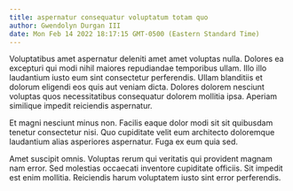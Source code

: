 ```yaml
---
title: aspernatur consequatur voluptatum totam quo
author: Gwendolyn Durgan III
date: Mon Feb 14 2022 18:17:15 GMT-0500 (Eastern Standard Time)
---
```

Voluptatibus amet aspernatur deleniti amet amet voluptas nulla. Dolores ea excepturi qui modi nihil maiores repudiandae temporibus ullam. Illo illo laudantium iusto eum sint consectetur perferendis. Ullam blanditiis et dolorum eligendi eos quis aut veniam dicta. Dolores dolorem nesciunt voluptas quos necessitatibus consequatur dolorem mollitia ipsa. Aperiam similique impedit reiciendis aspernatur.

 Et magni nesciunt minus non. Facilis eaque dolor modi sit sit quibusdam tenetur consectetur nisi. Quo cupiditate velit eum architecto doloremque laudantium alias asperiores aspernatur. Fuga ex eum quia sed.

 Amet suscipit omnis. Voluptas rerum qui veritatis qui provident magnam nam error. Sed molestias occaecati inventore cupiditate officiis. Sit impedit est enim mollitia. Reiciendis harum voluptatem iusto sint error perferendis.